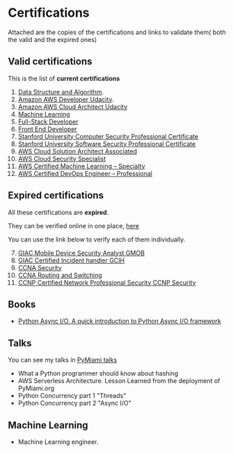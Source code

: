 # Certifications

Attached are the copies of the certifications and links to validate them( both the valid and the expired ones)

## Valid certifications

This is the list of **current certifications**

  1. [Data Structure and Algorithm](https://confirm.udacity.com/UG9AFWHH).
  2. [Amazon AWS  Developer Udacity](https://confirm.udacity.com/KSTLCCDD).
  3. [Amazon AWS  Cloud  Architect Udacity](https://confirm.udacity.com/3CTKXSDA)
  4. [Machine Learning](https://graduation.udacity.com/confirm/5H6DR2VH)
  5. [Full-Stack Developer](https://graduation.udacity.com/confirm/SJTMAG6K)
  6. [Front End Developer](https://graduation.udacity.com/confirm/CC3KGSDH)
  7. [Stanford University Computer Security Professional Certificate](https://github.com/david68cu/Certifications/blob/master/STANFORD%20UNIVERSITY%20CERTIFICATES.PDF)
  8. [Stanford University Software Security Professional Certificate](https://github.com/david68cu/Certifications/blob/master/STANFORD%20UNIVERSITY%20CERTIFICATES.PDF)
  9. [AWS Cloud Solution Architect Associated ](https://www.credly.com/badges/af944cc6-9671-40ed-9b2d-85547e4874fb/public_url)
  10. [AWS Cloud Security Specialist](https://www.credly.com/badges/4c7a918e-0f1a-43da-8d25-f81901d2d4aa/public_url)
  11. [AWS Certified Machine Learning – Specialty](https://www.credly.com/earner/earned/badge/8d4b49ab-1f4b-486f-9d02-36536972f817)
  12. [AWS Certified DevOps Engineer – Professional](https://www.credly.com/earner/earned/badge/bad3fd8a-9f51-4f78-bd5b-9282b05814c0)

## Expired certifications

All these certifications are **expired**.

They  can be verified online in one place,   [here](https://www.youracclaim.com/users/david-gutierrez.38d9e4cb)

You can use the link below to verify each of them individually.

  7. [GIAC Mobile Device Security Analyst GMOB](https://www.youracclaim.com/earner/earned/badge/ce78cded-228f-453a-a199-f54e996b459e)
  8. [GIAC Certified Incident handler GCIH](https://www.youracclaim.com/badges/287c877a-26ce-49bf-9768-5cbffd4a1433)
  9. [CCNA Security](https://www.youracclaim.com/badges/30459488-4047-4857-a782-491457fd8537)
  10. [CCNA Routing and Switching](https://www.youracclaim.com/badges/44b6650a-5103-420f-a838-b6379795aa9c)
  11. [CCNP Certified Network Professional Security CCNP Security](https://www.youracclaim.com/badges/b9e214b1-a11d-40b1-a508-5ec3f8503e77)

## Books

- [Python Async I/O. A quick introduction to Python Async I/O framework](https://www.amazon.com/Python-Async-quick-introduction-Concurrency-ebook/dp/B08B8WG3M8)

## Talks

You can see my talks in [PyMiami talks](https://www.pymiami.org)

- What a Python programmer should know about hashing
- AWS Serverless Architecture. Lesson Learned from the deployment of PyMiami.org
- Python Concurrency part 1 "Threads"
- Python Concurrency part 2 "Async I/O"

## Machine Learning

- Machine Learning engineer.
